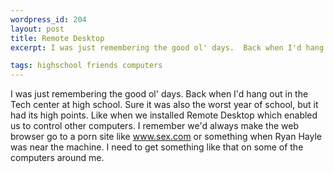 ```yaml
--- 
wordpress_id: 204
layout: post
title: Remote Desktop
excerpt: I was just remembering the good ol' days.  Back when I'd hang out in the Tech center at high school.  Sure it was also the worst year of school, but it had its high points.  Like when we installed Remote Desktop which enabled us to control other computers.  I remember we'd always make the web browser go to a porn site like www.sex.com or something when Ryan Hayle was near the machine.  I need to get something like that on some of the computers around me.

tags: highschool friends computers
---
```


I was just remembering the good ol' days.  Back when I'd hang out in the Tech center at high school.  Sure it was also the worst year of school, but it had its high points.  Like when we installed Remote Desktop which enabled us to control other computers.  I remember we'd always make the web browser go to a porn site like www.sex.com or something when Ryan Hayle was near the machine.  I need to get something like that on some of the computers around me.
